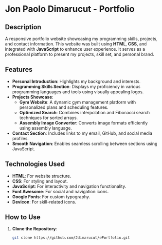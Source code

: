 # **Jon Paolo Dimarucut - Portfolio**

## **Description**
A responsive portfolio website showcasing my programming skills, projects, and contact information. This website was built using **HTML**, **CSS**, and integrated with **JavaScript** to enhance user experience. It serves as a professional platform to present my projects, skill set, and personal brand.

## **Features**
- **Personal Introduction**: Highlights my background and interests.
- **Programming Skills Section**: Displays my proficiency in various programming languages and tools using visually appealing logos.
- **Projects Showcase**:
  - **Gym Website**: A dynamic gym management platform with personalized plans and scheduling features.
  - **Optimized Search**: Combines interpolation and Fibonacci search techniques for sorted arrays.
  - **Assembly Image Converter**: Converts image formats efficiently using assembly language.
- **Contact Section**: Includes links to my email, GitHub, and social media profiles.
- **Smooth Navigation**: Enables seamless scrolling between sections using JavaScript.

## **Technologies Used**
- **HTML**: For website structure.
- **CSS**: For styling and layout.
- **JavaScript**: For interactivity and navigation functionality.
- **Font Awesome**: For social and navigation icons.
- **Google Fonts**: For custom typography.
- **Devicon**: For skill-related icons.

## **How to Use**
1. **Clone the Repository**:
   ```bash
   git clone https://github.com/Jdimarucut/ePortfolio.git

